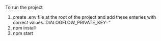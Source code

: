To run the project
1) create .env file at the root of the project and add these enteries with correct values.
DIALOGFLOW_PRIVATE_KEY="<dialog flow private key provided when creating application in dialog flow>"
DIALOGFLOW_CLIENT_EMAIL="<dialog flow registered email address>"
AUTH_TOKEN="<auth toke for quillionz api>"
QUIZ_URL="<quillionz sandbox or production url>"
2) npm install
3) npm start

